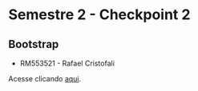 # Semestre 2 - Checkpoint 2

## Bootstrap

* RM553521 - Rafael Cristofali

Acesse clicando [aqui](https://rafafaaa-fiap.github.io/FRO-sem2-checkpoint2/).
